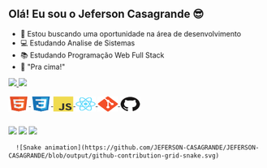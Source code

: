 ## Olá! Eu sou o Jeferson Casagrande 😎

- 🔭 Estou buscando uma oportunidade na área de desenvolvimento
- 💻 Estudando Analise de Sistemas
- 📚 Estudando Programação Web Full Stack
- 🚀 "Pra cima!"


<div>
  <a href="https://github.com/JEFERSON-CASAGRANDE">
  <img height="160em" src="https://github-readme-stats.vercel.app/api?username=JEFERSON-CASAGRANDE&show_icons=true&theme=vue-dark&include_all_commits=true&count_private=true"/>
  <img height="160em" src="https://github-readme-stats.vercel.app/api/top-langs/?username=JEFERSON-CASAGRANDE&layout=compact&langs_count=7&theme=vue-dark"/>
</div>
  <div style="display: inline_block"><br>
  <i class="devicon-html5-plain colored"></i>
  <img align="center" alt="ewe-HTML" height="30" width="40" src="https://raw.githubusercontent.com/devicons/devicon/master/icons/html5/html5-original.svg">
  <img align="center" alt="ewe-CSS" height="30" width="40" src="https://raw.githubusercontent.com/devicons/devicon/master/icons/css3/css3-original.svg">
  <img align="center" alt="ewe-Js" height="30" width="40" src="https://raw.githubusercontent.com/devicons/devicon/master/icons/javascript/javascript-original.svg">
  <img align="center" alt="Rafa-React" height="30" width="40" src="https://raw.githubusercontent.com/devicons/devicon/master/icons/react/react-original.svg">
  <img align="center" alt="ewe-Git" height="30" width="40" src="https://raw.githubusercontent.com/devicons/devicon/master/icons/git/git-original.svg">
  <img align="center" alt="ewe-GitHub" height="30" width="40" src="https://raw.githubusercontent.com/devicons/devicon/master/icons/github/github-original.svg">
  
  </div>
  
  ##
  
  <div> 
  <a href="https://instagram.com/jefcasagrande" target="_blank"><img src="https://img.shields.io/badge/-Instagram-%23E4405F?style=for-the-badge&logo=instagram&logoColor=white" target="_blank"></a>
  <a href = "mailto:jefersoncasagrandedesouza@gmail.com"><img src="https://img.shields.io/badge/-Gmail-%23333?style=for-the-badge&logo=gmail&logoColor=white" target="_blank"></a>
  <a href="https://www.linkedin.com/in/jeferson-casagrande" target="_blank"><img src="https://img.shields.io/badge/-LinkedIn-%230077B5?style=for-the-badge&logo=linkedin&logoColor=white" target="_blank"></a> 
  
      ![Snake animation](https://github.com/JEFERSON-CASAGRANDE/JEFERSON-CASAGRANDE/blob/output/github-contribution-grid-snake.svg)

</div>

